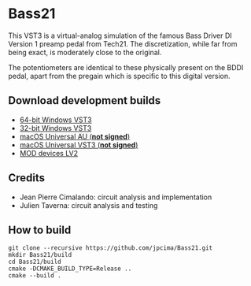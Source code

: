 # Bass21

This VST3 is a virtual-analog simulation of the famous Bass Driver DI Version 1 preamp pedal from Tech21.
The discretization, while far from being exact, is moderately close to the original.

The potentiometers are identical to these physically present on the BDDI pedal, apart from the pregain
which is specific to this digital version.

## Download development builds

- [64-bit Windows VST3](https://nightly.link/jpcima/Bass21/workflows/build/master/Win64%20VST3.zip)  
- [32-bit Windows VST3](https://nightly.link/jpcima/Bass21/workflows/build/master/Win32%20VST3.zip)  
- [macOS Universal AU (**not signed**)](https://nightly.link/jpcima/Bass21/workflows/build/master/macOS%20AU.zip)  
- [macOS Universal VST3 (**not signed**)](https://nightly.link/jpcima/Bass21/workflows/build/master/macOS%20VST3.zip)
- [MOD devices LV2](https://nightly.link/jpcima/Bass21/workflows/build/master/MOD%20LV2.zip)

## Credits

- Jean Pierre Cimalando: circuit analysis and implementation
- Julien Taverna: circuit analysis and testing

## How to build

```
git clone --recursive https://github.com/jpcima/Bass21.git
mkdir Bass21/build
cd Bass21/build
cmake -DCMAKE_BUILD_TYPE=Release ..
cmake --build .
```
